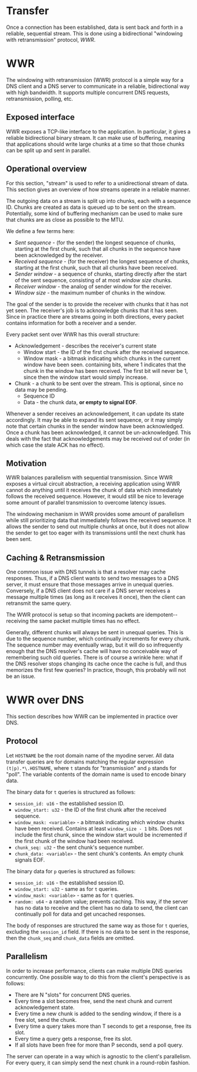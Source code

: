 # Transfer

Once a connection has been established, data is sent back and forth in a reliable, sequential stream. This is done using a bidirectional "windowing with retransmission" protocol, *WWR*.

# WWR

The windowing with retransmission (WWR) protocol is a simple way for a DNS client and a DNS server to communicate in a reliable, bidirectional way with high bandwidth. It supports multiple concurrent DNS requests, retransmission, polling, etc.

## Exposed interface

WWR exposes a TCP-like interface to the application. In particular, it gives a reliable bidirectional binary stream. It can make use of buffering, meaning that applications should write large chunks at a time so that those chunks can be split up and sent in parallel.

## Operational overview

For this section, "stream" is used to refer to a unidirectional stream of data. This section gives an overview of how streams operate in a reliable manner.

The outgoing data on a stream is split up into chunks, each with a sequence ID. Chunks are created as data is queued up to be sent on the stream. Potentially, some kind of buffering mechanism can be used to make sure that chunks are as close as possible to the MTU.

We define a few terms here:

 * *Sent sequence* - (for the sender) the longest sequence of chunks, starting at the first chunk, such that all chunks in the sequence have been acknowledged by the receiver.
 * *Received sequence* - (for the receiver) the longest sequence of chunks, starting at the first chunk, such that all chunks have been received.
 * *Sender window* - a sequence of chunks, starting directly after the start of the sent sequence, consisting of at most *window size* chunks.
 * *Receiver window* - the analog of sender window for the receiver.
 * *Window size* - the maximum number of chunks in the window.

The goal of the sender is to provide the receiver with chunks that it has not yet seen. The receiver's job is to acknowledge chunks that it has seen. Since in practice there are streams going in both directions, every packet contains information for both a receiver and a sender.

Every packet sent over WWR has this overall structure:

 * Acknowledgement - describes the receiver's current state
   * Window start - the ID of the first chunk after the received sequence.
   * Window mask - a bitmask indicating which chunks in the current window have been seen. containing  bits, where 1 indicates that the chunk in the window has been received. The first bit will never be 1, since then the window start would simply increase.
 * Chunk - a chunk to be sent over the stream. This is optional, since no data may be pending.
   * Sequence ID
   * Data - the chunk data, **or empty to signal EOF**.

Whenever a sender receives an acknowledgement, it can update its state accordingly. It may be able to expand its sent sequence, or it may simply note that certain chunks in the sender window have been acknowledged. Once a chunk has been acknowledged, it cannot be un-acknowledged. This deals with the fact that acknowledgements may be received out of order (in which case the stale ACK has no effect).

## Motivation

WWR balances parallelism with sequential transmission. Since WWR exposes a virtual circuit abstraction, a receiving application using WWR cannot do anything until it receives the chunk of data which immediately follows the received sequence. However, it would still be nice to leverage some amount of parallel transmission to overcome latency issues.

The windowing mechanism in WWR provides some amount of parallelism while still prioritizing data that immediately follows the received sequence. It allows the sender to send out multiple chunks at once, but it does not allow the sender to get too eager with its transmissions until the next chunk has been sent.

## Caching & Retransmission

One common issue with DNS tunnels is that a resolver may cache responses. Thus, if a DNS client wants to send two messages to a DNS server, it must ensure that those messages arrive in unequal queries. Conversely, if a DNS client does not care if a DNS server receives a message multiple times (as long as it receives it once), then the client can retransmit the same query.

The WWR protocol is setup so that incoming packets are idempotent--receiving the same packet multiple times has no effect.

Generally, different chunks will always be sent in unequal queries. This is due to the sequence number, which continually increments for every chunk. The sequence number may eventually wrap, but it will do so infrequently enough that the DNS resolver's cache will have no conceivable way of remembering such old queries. There is of course a wrinkle here: what if the DNS resolver stops changing its cache once the cache is full, and thus memorizes the first few queries? In practice, though, this probably will not be an issue.

# WWR over DNS

This section describes how WWR can be implemented in practice over DNS.

## Protocol

Let `HOSTNAME` be the root domain name of the myodine server. All data transfer queries are for domains matching the regular expression `(t|p).*\.HOSTNAME`, where `t` stands for "transmission" and `p` stands for "poll". The variable contents of the domain name is used to encode binary data.

The binary data for `t` queries is structured as follows:

 * `session_id: u16` - the established session ID.
 * `window_start: u32` - the ID of the first chunk after the received sequence.
 * `window_mask: <variable>` - a bitmask indicating which window chunks have been received. Contains at least `window_size - 1` bits. Does not include the first chunk, since the window start would be incremented if the first chunk of the window had been received.
 * `chunk_seq: u32` - the sent chunk's sequence number.
 * `chunk_data: <variable>` - the sent chunk's contents. An empty chunk signals EOF.

The binary data for `p` queries is structured as follows:

 * `session_id: u16` - the established session ID.
 * `window_start: u32` - same as for `t` queries.
 * `window_mask: <variable>` - same as for `t` queries.
 * `random: u64` - a random value; prevents caching. This way, if the server has no data to receive and the client has no data to send, the client can continually poll for data and get uncached responses.

The body of responses are structured the same way as those for `t` queries, excluding the `session_id` field. If there is no data to be sent in the response, then the `chunk_seq` and `chunk_data` fields are omitted.

## Parallelism

In order to increase performance, clients can make multiple DNS queries concurrently. One possible way to do this from the client's perspective is as follows:

 * There are N "slots" for concurrent DNS queries.
 * Every time a slot becomes free, send the next chunk and current acknowledgement state.
 * Every time a new chunk is added to the sending window, if there is a free slot, send the chunk.
 * Every time a query takes more than T seconds to get a response, free its slot.
 * Every time a query gets a response, free its slot.
 * If all slots have been free for more than P seconds, send a poll query.

The server can operate in a way which is agnostic to the client's parallelism. For every query, it can simply send the next chunk in a round-robin fashion.
